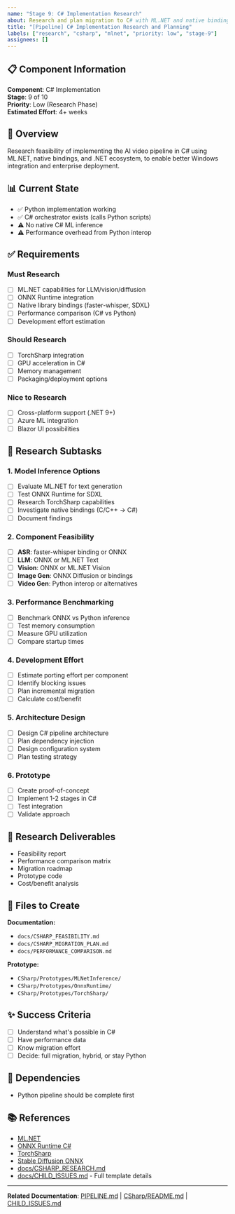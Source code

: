 ```yaml
---
name: "Stage 9: C# Implementation Research"
about: Research and plan migration to C# with ML.NET and native bindings
title: "[Pipeline] C# Implementation Research and Planning"
labels: ["research", "csharp", "mlnet", "priority: low", "stage-9"]
assignees: []
---
```


## 📋 Component Information

**Component**: C# Implementation  
**Stage**: 9 of 10  
**Priority**: Low (Research Phase)  
**Estimated Effort**: 4+ weeks

## 🎯 Overview

Research feasibility of implementing the AI video pipeline in C# using ML.NET, native bindings, and .NET ecosystem, to enable better Windows integration and enterprise deployment.

## 📊 Current State

- ✅ Python implementation working
- ✅ C# orchestrator exists (calls Python scripts)
- ⚠️ No native C# ML inference
- ⚠️ Performance overhead from Python interop

## ✅ Requirements

### Must Research
- [ ] ML.NET capabilities for LLM/vision/diffusion
- [ ] ONNX Runtime integration
- [ ] Native library bindings (faster-whisper, SDXL)
- [ ] Performance comparison (C# vs Python)
- [ ] Development effort estimation

### Should Research
- [ ] TorchSharp integration
- [ ] GPU acceleration in C#
- [ ] Memory management
- [ ] Packaging/deployment options

### Nice to Research
- [ ] Cross-platform support (.NET 9+)
- [ ] Azure ML integration
- [ ] Blazor UI possibilities

## 📝 Research Subtasks

### 1. Model Inference Options
- [ ] Evaluate ML.NET for text generation
- [ ] Test ONNX Runtime for SDXL
- [ ] Research TorchSharp capabilities
- [ ] Investigate native bindings (C/C++ → C#)
- [ ] Document findings

### 2. Component Feasibility
- [ ] **ASR**: faster-whisper binding or ONNX
- [ ] **LLM**: ONNX or ML.NET Text
- [ ] **Vision**: ONNX or ML.NET Vision
- [ ] **Image Gen**: ONNX Diffusion or bindings
- [ ] **Video Gen**: Python interop or alternatives

### 3. Performance Benchmarking
- [ ] Benchmark ONNX vs Python inference
- [ ] Test memory consumption
- [ ] Measure GPU utilization
- [ ] Compare startup times

### 4. Development Effort
- [ ] Estimate porting effort per component
- [ ] Identify blocking issues
- [ ] Plan incremental migration
- [ ] Calculate cost/benefit

### 5. Architecture Design
- [ ] Design C# pipeline architecture
- [ ] Plan dependency injection
- [ ] Design configuration system
- [ ] Plan testing strategy

### 6. Prototype
- [ ] Create proof-of-concept
- [ ] Implement 1-2 stages in C#
- [ ] Test integration
- [ ] Validate approach

## 🎯 Research Deliverables
- Feasibility report
- Performance comparison matrix
- Migration roadmap
- Prototype code
- Cost/benefit analysis

## 📁 Files to Create

**Documentation:**
- `docs/CSHARP_FEASIBILITY.md`
- `docs/CSHARP_MIGRATION_PLAN.md`
- `docs/PERFORMANCE_COMPARISON.md`

**Prototype:**
- `CSharp/Prototypes/MLNetInference/`
- `CSharp/Prototypes/OnnxRuntime/`
- `CSharp/Prototypes/TorchSharp/`

## ✨ Success Criteria
- [ ] Understand what's possible in C#
- [ ] Have performance data
- [ ] Know migration effort
- [ ] Decide: full migration, hybrid, or stay Python

## 🔗 Dependencies
- Python pipeline should be complete first

## 📚 References
- [ML.NET](https://dotnet.microsoft.com/apps/machinelearning-ai/ml-dotnet)
- [ONNX Runtime C#](https://onnxruntime.ai/docs/get-started/with-csharp.html)
- [TorchSharp](https://github.com/dotnet/TorchSharp)
- [Stable Diffusion ONNX](https://github.com/cassiebreviu/StableDiffusion)
- [docs/CSHARP_RESEARCH.md](../docs/CSHARP_RESEARCH.md)
- [docs/CHILD_ISSUES.md](../docs/CHILD_ISSUES.md) - Full template details

---

**Related Documentation**: [PIPELINE.md](../PIPELINE.md) | [CSharp/README.md](../CSharp/README.md) | [CHILD_ISSUES.md](../docs/CHILD_ISSUES.md)
